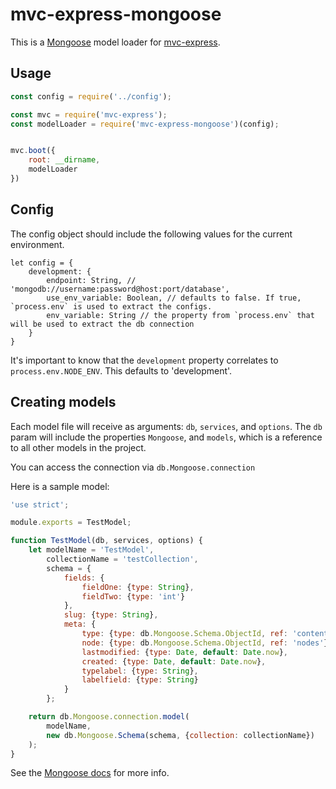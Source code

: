 # mvc-express-mongoose

This is a [Mongoose](http://mongoosejs.com/) model loader for [mvc-express](https://github.com/pajtai/mvc-express).

## Usage

```javascript
const config = require('../config');

const mvc = require('mvc-express');
const modelLoader = require('mvc-express-mongoose')(config);


mvc.boot({
    root: __dirname,
    modelLoader
})
```

## Config

The config object should include the following values for the current environment.

```
let config = {
    development: {
        endpoint: String, // 'mongodb://username:password@host:port/database',
        use_env_variable: Boolean, // defaults to false. If true, `process.env` is used to extract the configs.
        env_variable: String // the property from `process.env` that will be used to extract the db connection 
    }
}
```

It's important to know that the `development` property correlates to `process.env.NODE_ENV`. This defaults to 'development'.

## Creating models

Each model file will receive as arguments: `db`, `services`, and `options`. The `db` param will include the 
properties `Mongoose`, and `models`, which is a reference to all other models in the project. 

You can access the connection via `db.Mongoose.connection`

Here is a sample model:

```javascript
'use strict';

module.exports = TestModel;

function TestModel(db, services, options) {
    let modelName = 'TestModel',
        collectionName = 'testCollection',
        schema = {
            fields: {
                fieldOne: {type: String},
                fieldTwo: {type: 'int'}
            },
            slug: {type: String},
            meta: {
                type: {type: db.Mongoose.Schema.ObjectId, ref: 'content'},
                node: {type: db.Mongoose.Schema.ObjectId, ref: 'nodes'},
                lastmodified: {type: Date, default: Date.now},
                created: {type: Date, default: Date.now},
                typelabel: {type: String},
                labelfield: {type: String}
            }
        };

    return db.Mongoose.connection.model(
        modelName,
        new db.Mongoose.Schema(schema, {collection: collectionName})
    );
}
```

See the [Mongoose docs](http://mongoosejs.com/docs/connections.html) for more info.
